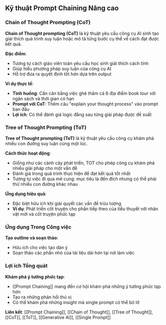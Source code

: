 ## Kỹ thuật Prompt Chaining Nâng cao

### Chain of Thought Prompting (CoT)

**Chain of Thought prompting (CoT)** là kỹ thuật yêu cầu công cụ AI sinh tạo giải thích quá trình suy luận hoặc mô tả từng bước cụ thể về cách đạt được kết quả.

**Đặc điểm**:

- Tương tự cách giáo viên toán yêu cầu học sinh giải thích cách tính
- Giúp hiểu phương pháp suy luận của công cụ AI
- Hỗ trợ đưa ra quyết định tốt hơn dựa trên output

**Ví dụ thực tế**:

- **Tình huống**: Cần cân bằng việc ghé thăm cả 6 địa điểm book tour với ngân sách và thời gian có hạn
- **Prompt với CoT**: Thêm câu "explain your thought process" vào prompt ban đầu
- **Lợi ích**: Có thể đánh giá logic đằng sau từng giải pháp được đề xuất


### Tree of Thought Prompting (ToT)

**Tree of Thought prompting (ToT)** là kỹ thuật yêu cầu công cụ khám phá nhiều con đường suy luận cùng một lúc.

**Cách thức hoạt động**:

- Giống như các cành cây phát triển, TOT cho phép công cụ khám phá nhiều giải pháp cho một vấn đề
- Đánh giá trong quá trình thực hiện để đạt kết quả tốt nhất
- Tương tự việc đi qua mê cung: mục tiêu là đến đích nhưng có thể phải thử nhiều con đường khác nhau

**Ứng dụng hiệu quả**:

- Đặc biệt hữu ích khi giải quyết các vấn đề trừu tượng
- **Ví dụ**: Phát triển cốt truyện cho phần tiếp theo của tiểu thuyết với nhân vật mới và cốt truyện phức tạp


### Ứng dụng Trong Công việc

**Tạo outline và soạn thảo**:

- Hữu ích cho việc tạo dàn ý
- Soạn thảo các phần nhỏ của tài liệu dài hơn tại nơi làm việc


### Lợi ích Tổng quát

**Khám phá ý tưởng phức tạp**:

- [[Prompt Chaining]] mang đến cơ hội khám phá những ý tưởng phức tạp hơn
- Tạo ra những phản hồi thú vị
- Có thể khám phá những insight mà single prompt có thể bỏ lỡ

**Liên kết**: [[Prompt Chaining]], [[Chain of Thought]], [[Tree of Thought]], [[CoT]], [[ToT]], [[Generative AI]], [[Single Prompt]]

